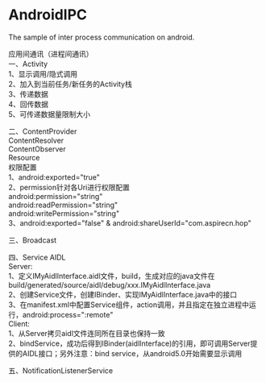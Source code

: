 # AndroidIPC

The sample of inter process communication on android.
<p/>
应用间通讯（进程间通讯）<br>
一、Activity<br>
1、显示调用/隐式调用<br>
2、加入到当前任务/新任务的Activity栈<br>
3、传递数据<br>
4、回传数据<br>
5、可传递数据量限制大小
<p/>
二、ContentProvider<br>
ContentResolver<br>
ContentObserver<br>
Resource<br>
权限配置<br>
1、android:exported="true"<br>
2、permission针对各Uri进行权限配置<br>
android:permission="string"<br>
android:readPermission="string"<br>
android:writePermission="string"<br>
3、android:exported="false" & android:shareUserId="com.aspirecn.hop"<br>
<p/>
三、Broadcast<br>
<p/>
四、Service AIDL<br>
Server:<br>
1、定义IMyAidlInterface.aidl文件，build，生成对应的java文件在build/generated/source/aidl/debug/xxx.IMyAidlInterface.java<br>
2、创建Service文件，创建IBinder、实现IMyAidlInterface.java中的接口<br>
3、在manifest.xml中配置Service组件，action调用，并且指定在独立进程中运行，android:process=":remote"<br>
Client:<br>
1、从Server拷贝aidl文件连同所在目录也保持一致<br>
2、bindService，成功后得到IBinder(aidlInterface)的引用，即可调用Server提供的AIDL接口；另外注意：bind service，从android5.0开始需要显示调用<br>
<p/>
五、NotificationListenerService<br>

